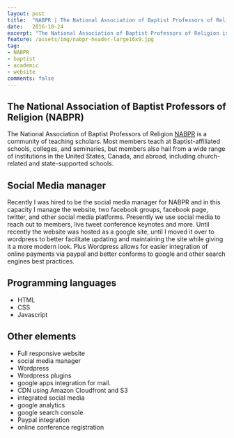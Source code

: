 ```yaml
---
layout: post
title:  "NABPR | The National Association of Baptist Professors of Religion"
date:   2016-10-24
excerpt: "The National Association of Baptist Professors of Religion is a community of teaching scholars."
feature: /assets/img/nabpr-header-large16x9.jpg
tag:
- NABPR
- baptist
- academic
- website
comments: false
---
```


## The National Association of Baptist Professors of Religion (NABPR)

The National Association of Baptist Professors of Religion [NABPR](https://nabpr.org) is a community of teaching scholars. Most members teach at Baptist-affiliated schools, colleges, and seminaries, but members also hail from a wide range of institutions in the United States, Canada, and abroad, including church-related and state-supported schools.


## Social Media manager
Recently I was hired to be the social media manager for NABPR and in this capacity I manage the website, two facebook groups, facebook page, twitter, and other social media platforms. Presently we use social media to reach out to members, live tweet conference keynotes and more. Until recently the website was hosted as a google site, until I moved it over to wordpress to better facilitate updating and maintaining the site while giving it a more modern look. Plus Wordpress allows for easier integration of online payments via paypal and better conforms to google and other search engines best practices.


## Programming languages
* HTML
* CSS
* Javascript


## Other elements
* Full responsive website
* social media manager
* Wordpress
* Wordpress plugins
* google apps integration for mail.
* CDN using Amazon Cloudfront and S3
* integrated social media
* google analytics
* google search console
* Paypal integration
* online conference registration
